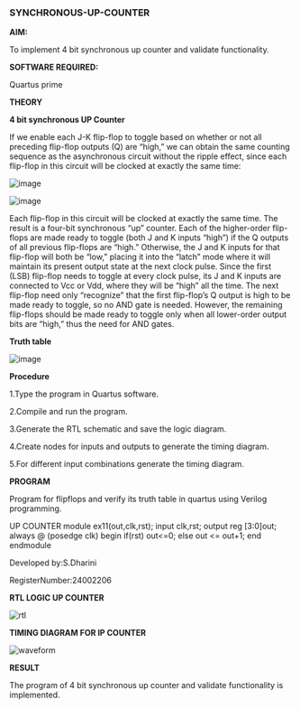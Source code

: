 ### SYNCHRONOUS-UP-COUNTER

**AIM:**

To implement 4 bit synchronous up counter and validate functionality.

**SOFTWARE REQUIRED:**

Quartus prime

**THEORY**

**4 bit synchronous UP Counter**

If we enable each J-K flip-flop to toggle based on whether or not all preceding flip-flop outputs (Q) are “high,” we can obtain the same counting sequence as the asynchronous circuit without the ripple effect, since each flip-flop in this circuit will be clocked at exactly the same time:

![image](https://github.com/naavaneetha/SYNCHRONOUS-UP-COUNTER/assets/154305477/d5db3fa0-e413-404c-b80e-b2f39d82e7e8)


![image](https://github.com/naavaneetha/SYNCHRONOUS-UP-COUNTER/assets/154305477/52cb61eb-d04b-442d-810c-31185a68410b)

Each flip-flop in this circuit will be clocked at exactly the same time.
The result is a four-bit synchronous “up” counter. Each of the higher-order flip-flops are made ready to toggle (both J and K inputs “high”) if the Q outputs of all previous flip-flops are “high.”
Otherwise, the J and K inputs for that flip-flop will both be “low,” placing it into the “latch” mode where it will maintain its present output state at the next clock pulse.
Since the first (LSB) flip-flop needs to toggle at every clock pulse, its J and K inputs are connected to Vcc or Vdd, where they will be “high” all the time.
The next flip-flop need only “recognize” that the first flip-flop’s Q output is high to be made ready to toggle, so no AND gate is needed.
However, the remaining flip-flops should be made ready to toggle only when all lower-order output bits are “high,” thus the need for AND gates.

**Truth table**

![image](https://github.com/user-attachments/assets/701d12b7-bfa8-4335-b344-1e7ead13b668)

**Procedure**

1.Type the program in Quartus software.

2.Compile and run the program.

3.Generate the RTL schematic and save the logic diagram.

4.Create nodes for inputs and outputs to generate the timing diagram.

5.For different input combinations generate the timing diagram.


**PROGRAM**

 Program for flipflops and verify its truth table in quartus using Verilog programming.

 UP COUNTER
   module ex11(out,clk,rst);
   input clk,rst;
   output reg [3:0]out;
   always @ (posedge clk)
   begin
   if(rst)
     out<=0;
   else 
     out <= out+1;
       end
      endmodule


Developed by:S.Dharini

RegisterNumber:24002206



**RTL LOGIC UP COUNTER**

![rtl](https://github.com/user-attachments/assets/bf9764c3-ea26-4e3e-8477-1f31e6af85a0)


**TIMING DIAGRAM FOR IP COUNTER**

![waveform](https://github.com/user-attachments/assets/827dad48-7a73-4352-b308-a3b246eb180e)


**RESULT**

The program of 4 bit synchronous up counter and validate functionality is implemented.

